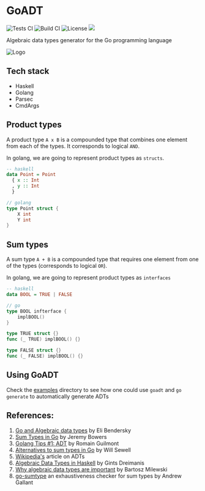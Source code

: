 # GoADT

![Tests CI](https://github.com/tttardigrado/goadt/actions/workflows/tests.yml/badge.svg)
![Build CI](https://github.com/tttardigrado/goadt/actions/workflows/build.yml/badge.svg)
![License](https://img.shields.io/github/license/tttardigrado/goadt)
<a href="https://twitter.com/intent/tweet?text=Check out goadt by %40_tardigrado_ https%3A%2F%2Fgithub.com%2Ftttardigrado%2Fgoadt 😁"><img src="https://img.shields.io/twitter/url?style=social&url=https%3A%2F%2Fgithub.com%2Ftttardigrado%2Fgoadt"></a>

Algebraic data types generator for the Go programming language

![Logo](./logo.png)

## Tech stack
* Haskell
* Golang
* Parsec
* CmdArgs

## Product types
A product type `A x B` is a compounded type that combines one element from each of the types. It corresponds to logical `AND`.

In golang, we are going to represent product types as `structs`.

```haskell
-- haskell
data Point = Point
  { x :: Int
  , y :: Int
  }
```

```go
// golang
type Point struct {
    X int
    Y int
}
```

## Sum types
A sum type `A + B` is a compounded type that requires one element from one of the types (corresponds to logical `OR`).

In golang, we are going to represent product types as `interfaces`
```haskell
-- haskell
data BOOL = TRUE | FALSE
```
```go
// go
type BOOL infterface {
    implBOOL()
}

type TRUE struct {}
func (_ TRUE) implBOOL() {}

type FALSE struct {}
func (_ FALSE) implBOOL() {}
```

## Using GoADT
Check the [examples](./examples/) directory to see how one could use `goadt` and `go generate` to automatically generate ADTs

## References:
1. [Go and Algebraic data types](https://eli.thegreenplace.net/2018/go-and-algebraic-data-types/) by Eli Bendersky
2. [Sum Types in Go](https://www.jerf.org/iri/post/2917/) by Jeremy Bowers
3. [Golang Tips #1: ADT](https://rguilmont.net/blog/2022-02-20-golang-generics-options/) by Romain Guilmont
3. [Alternatives to sum types in Go](https://making.pusher.com/alternatives-to-sum-types-in-go/) by Will Sewell
4. [Wikipedia's](https://en.wikipedia.org/wiki/Algebraic_data_type) article on ADTs
5. [Algebraic Data Types in Haskell](https://serokell.io/blog/algebraic-data-types-in-haskell) by Gints Dreimanis 
6. [Why algebraic data types are important](https://www.youtube.com/watch?v=LkqTLJK2API) by Bartosz Milewski
7. [go-sumtype](https://github.com/BurntSushi/go-sumtype) an exhaustiveness checker for sum types by Andrew Gallant